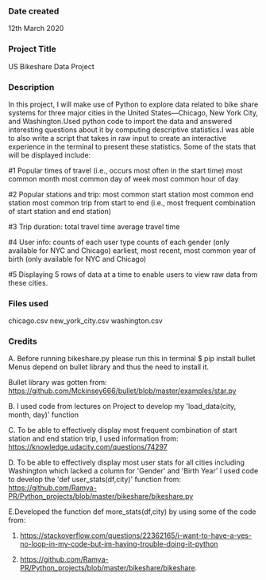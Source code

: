 ### Date created
12th March 2020

### Project Title
US Bikeshare Data Project

### Description
In this project, I will make use of Python to explore data related to bike share systems for three major cities in the United States—Chicago, New York City, and Washington.Used python code to import the data and answered interesting questions about it by computing descriptive statistics.I was able to also write a script that takes in raw input to create an interactive experience in the terminal to present these statistics. Some of the stats that will be displayed include:

#1 Popular times of travel (i.e., occurs most often in the start time)
most common month
most common day of week
most common hour of day

#2 Popular stations and trip:
most common start station
most common end station
most common trip from start to end (i.e., most frequent combination of start station and end station)

#3 Trip duration:
total travel time
average travel time

#4 User info:
counts of each user type
counts of each gender (only available for NYC and Chicago)
earliest, most recent, most common year of birth (only available for NYC and Chicago)

#5 Displaying 5 rows of data at a time to enable users to view raw data from these cities.

### Files used
chicago.csv
new_york_city.csv
washington.csv

### Credits
A. Before running bikeshare.py please run this in terminal
$ pip install bullet
Menus depend on bullet library and thus the need to install it.

Bullet library was gotten from:
https://github.com/Mckinsey666/bullet/blob/master/examples/star.py

B. I used code from lectures on Project to develop my 'load_data(city, month, day)' function

C. To be able to effectively display most frequent combination of start station and end station trip, I used information from:
https://knowledge.udacity.com/questions/74297

D. To be able to effectively display most user stats for all cities including Washington which lacked a column for 'Gender' and 'Birth Year' I used code to develop the 'def user_stats(df,city)' function  from:
https://github.com/Ramya-PR/Python_projects/blob/master/bikeshare/bikeshare.py

E.Developed the function def more_stats(df,city) by using some of the code from:
1. https://stackoverflow.com/questions/22362165/i-want-to-have-a-yes-no-loop-in-my-code-but-im-having-trouble-doing-it-python

2. https://github.com/Ramya-PR/Python_projects/blob/master/bikeshare/bikeshare.

